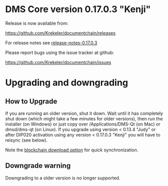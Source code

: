 DMS Core version 0.17.0.3 "Kenji"
==========================

Release is now available from:

  <https://github.com/Krekeler/documentchain/releases>

For release notes see [release-notes-0.17.0.3](https://github.com/Krekeler/documentchain/tree/master/doc/release-notes/dms/release-notes-0.17.0.3.md)

Please report bugs using the issue tracker at github:

  <https://github.com/Krekeler/documentchain/issues>


Upgrading and downgrading
=========================

How to Upgrade
--------------

If you are running an older version, shut it down. Wait until it has completely
shut down (which might take a few minutes for older versions), then run the
installer (on Windows) or just copy over /Applications/DMS-Qt (on Mac) or
dmsd/dms-qt (on Linux). If you upgrade using version < 0.13.4 "Judy" 
or after DIP020 activation using any version < 0.17.0.3 "Kenji"
you will have to reisync (see below).

Note the [blockchain download option](https://documentchain.org/support/bootstrap/) for quick synchronization.

Downgrade warning
-----------------

Downgrading to a older version is no longer supported.
